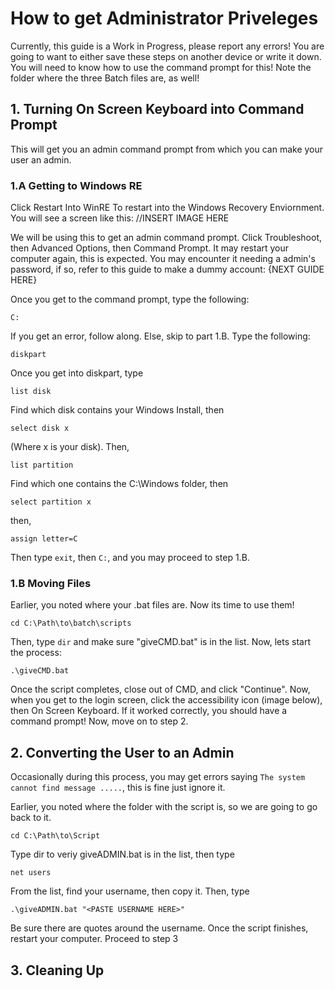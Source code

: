 # How to get Administrator Priveleges
Currently, this guide is a Work in Progress, please report any errors!
You are going to want to either save these steps on another device or write it down.
You will need to know how to use the command prompt for this! Note the folder where the three Batch files are, as well!

## 1. Turning On Screen Keyboard into Command Prompt
This will get you an admin command prompt from which you can make your user an admin.

### 1.A Getting to Windows RE
Click Restart Into WinRE To restart into the Windows Recovery Enviornment. You will see a screen like this:
//INSERT IMAGE HERE

We will be using this to get an admin command prompt. Click Troubleshoot, then Advanced Options, then Command Prompt. It may restart your computer again, this is expected. You may encounter it needing a admin's password, if so, refer to this guide to make a dummy account: {NEXT GUIDE HERE}

Once you get to the command prompt, type the following:
```
C:
```
If you get an error, follow along. Else, skip to part 1.B.
Type the following:
```
diskpart
```
Once you get into diskpart, type
```
list disk
```
Find which disk contains your Windows Install, then
```
select disk x
```
(Where x is your disk). Then,
```
list partition
```
Find which one contains the C:\Windows folder, then
```
select partition x
```
then, 
``` 
assign letter=C
```
Then type `exit`, then `C:`, and you may proceed to step 1.B.

### 1.B Moving Files
Earlier, you noted where your .bat files are. Now its time to use them!
```
cd C:\Path\to\batch\scripts
```
Then, type `dir` and make sure "giveCMD.bat" is in the list. Now, lets start the process:
```
.\giveCMD.bat
```
Once the script completes, close out of CMD, and click "Continue". Now, when you get to the login screen, click the accessibility icon (image below), then On Screen Keyboard. If it worked correctly, you should have a command prompt! Now, move on to step 2.

## 2. Converting the User to an Admin
Occasionally during this process, you may get errors saying `The system cannot find message .....`, this is fine just ignore it.

Earlier, you noted where the folder with the script is, so we are going to go back to it.
```
cd C:\Path\to\Script
```
Type dir to veriy giveADMIN.bat is in the list, then type
```
net users
```
From the list, find your username, then copy it. Then, type
```
.\giveADMIN.bat "<PASTE USERNAME HERE>"
```
Be sure there are quotes around the username. Once the script finishes, restart your computer. Proceed to step 3

## 3. Cleaning Up